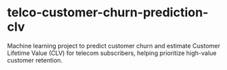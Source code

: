 # telco-customer-churn-prediction-clv
Machine learning project to predict customer churn and estimate Customer Lifetime Value (CLV) for telecom subscribers, helping prioritize high-value customer retention.
